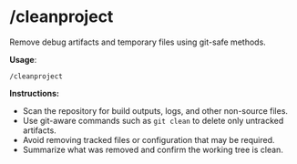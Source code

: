 # /cleanproject

Remove debug artifacts and temporary files using git-safe methods.

**Usage**:
```
/cleanproject
```

**Instructions:**
- Scan the repository for build outputs, logs, and other non-source files.
- Use git-aware commands such as `git clean` to delete only untracked artifacts.
- Avoid removing tracked files or configuration that may be required.
- Summarize what was removed and confirm the working tree is clean.
